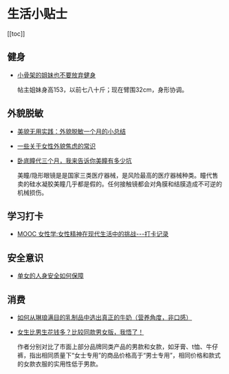 # 生活小贴士

[[toc]]

## 健身

- [小骨架的姐妹也不要放弃健身](https://www.douban.com/group/topic/247633554/)

  帖主姐妹身高153，以前七八十斤；现在臂围32cm，身形协调。

## 外貌脱敏

- [美貌无用实践：外貌脱敏一个月的小总结](https://www.douban.com/group/topic/243675128/)

- [一些关于女性外貌焦虑的常识](https://www.douban.com/group/topic/233512620/)

- [卧底瞳代三个月，我来告诉你美瞳有多少坑](https://www.bilibili.com/video/BV18q4y1Z7TA)

  美瞳/隐形眼镜是是国家三类医疗器械，是风险最高的医疗器械种类。瞳代售卖的硅水凝胶美瞳几乎都是假的。任何接触镜都会对角膜和结膜造成不可逆的机械损伤。

## 学习打卡

- [MOOC 女性学:女性精神在现代生活中的挑战---打卡记录](https://www.douban.com/group/topic/234430470/)

## 安全意识

- [单女的人身安全如何保障](https://www.douban.com/group/topic/241248971/)

## 消费

- [如何从琳琅满目的乳制品中选出真正的牛奶（营养角度，非口感）](https://www.douban.com/group/topic/243477367/)
- [女生比男生花钱多？比较同款男女版，我悟了！](https://weibo.com/1707228772/KvwnJ76kV?type=comment)

  作者分别对比了市面上部分品牌同类产品的男款和女款，如牙膏、t恤、牛仔裤，指出相同质量下“女士专用”的商品价格高于“男士专用”，相同价格和款式的女款衣服的实用性低于男款。
